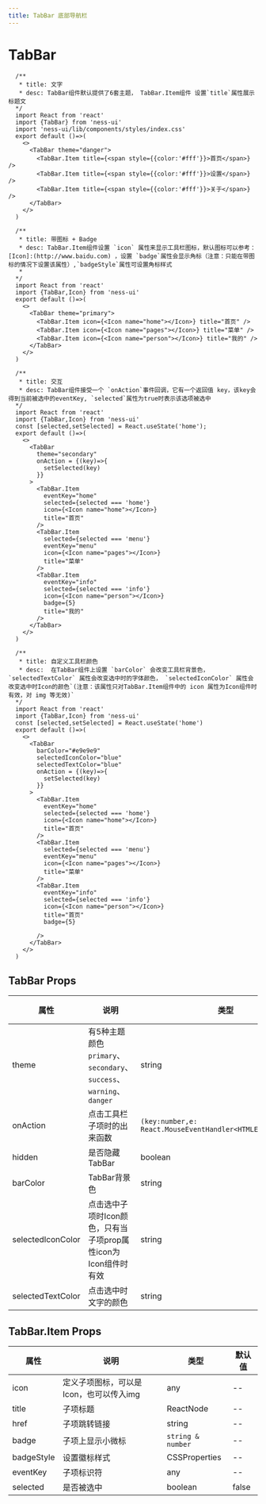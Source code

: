 ```yaml
---
title: TabBar 底部导航栏
---
```

# TabBar

```tsx
  /**
   * title: 文字 
   * desc: TabBar组件默认提供了6套主题， TabBar.Item组件 设置`title`属性展示 标题文
  */ 
  import React from 'react'
  import {TabBar} from 'ness-ui'
  import 'ness-ui/lib/components/styles/index.css'
  export default ()=>(
    <>
      <TabBar theme="danger">
        <TabBar.Item title={<span style={{color:'#fff'}}>首页</span>} />
        <TabBar.Item title={<span style={{color:'#fff'}}>设置</span>} />
        <TabBar.Item title={<span style={{color:'#fff'}}>关于</span>} />
      </TabBar>
    </>
  )
```

```tsx
  /**
   * title: 带图标 + Badge
   * desc: TabBar.Item组件设置 `icon` 属性来显示工具栏图标，默认图标可以参考： [Icon]:(http://www.baidu.com) ，设置 `badge`属性会显示角标（注意：只能在带图标的情况下设置该属性）,`badgeStyle`属性可设置角标样式
   * 
  */ 
  import React from 'react'
  import {TabBar,Icon} from 'ness-ui'
  export default ()=>(
    <>
      <TabBar theme="primary">
        <TabBar.Item icon={<Icon name="home"></Icon>} title="首页" />
        <TabBar.Item icon={<Icon name="pages"></Icon>} title="菜单" />
        <TabBar.Item icon={<Icon name="person"></Icon>} title="我的" />
      </TabBar>
    </>
  )
```
```tsx
  /**
   * title: 交互
   * desc: TabBar组件接受一个 `onAction`事件回调，它有一个返回值 key，该key会得到当前被选中的eventKey, `selected`属性为true时表示该选项被选中
  */ 
  import React from 'react'
  import {TabBar,Icon} from 'ness-ui'
  const [selected,setSelected] = React.useState('home');
  export default ()=>(
    <>
      <TabBar
        theme="secondary"
        onAction = {(key)=>{
          setSelected(key)
        }}
      >
        <TabBar.Item
          eventKey="home"
          selected={selected === 'home'}
          icon={<Icon name="home"></Icon>}
          title="首页"
        />
        <TabBar.Item
          selected={selected === 'menu'} 
          eventKey="menu"
          icon={<Icon name="pages"></Icon>}
          title="菜单"
        />
        <TabBar.Item
          eventKey="info"
          selected={selected === 'info'} 
          icon={<Icon name="person"></Icon>}
          badge={5}
          title="我的"
        />
      </TabBar>
    </>
  )
```

```tsx
  /**
   * title: 自定义工具栏颜色
   * desc:  在TabBar组件上设置 `barColor` 会改变工具栏背景色，`selectedTextColor` 属性会改变选中时的字体颜色， `selectedIconColor` 属性会改变选中时Icon的颜色`(注意：该属性只对TabBar.Item组件中的 icon 属性为Icon组件时有效，对 img 等无效)`
  */ 
  import React from 'react'
  import {TabBar,Icon} from 'ness-ui'
  const [selected,setSelected] = React.useState('home')
  export default ()=>(
    <>
      <TabBar
        barColor="#e9e9e9"
        selectedIconColor="blue"
        selectedTextColor="blue"  
        onAction = {(key)=>{
          setSelected(key)
        }}
      >
        <TabBar.Item
          eventKey="home"
          selected={selected === 'home'}
          icon={<Icon name="home"></Icon>}
          title="首页"
        />
        <TabBar.Item
          selected={selected === 'menu'} 
          eventKey="menu"
          icon={<Icon name="pages"></Icon>}
          title="菜单"
        />
        <TabBar.Item
          eventKey="info"
          selected={selected === 'info'}
          icon={<Icon name="person"></Icon>}
          title="首页"
          badge={5}
         
        />
      </TabBar>
    </>
  )
```

## TabBar Props

属性 | 说明 | 类型 | 默认值
----|-----|------|------
| theme        | 有5种主题颜色 `primary`、`secondary`、`success`、`warning`、`danger`   | string | -- | 
| onAction | 点击工具栏子项时的出来函数 | `(key:number,e: React.MouseEventHandler<HTMLElement>):void`   | -- | 
| hidden | 是否隐藏TabBar | boolean   | false |
| barColor      |   TabBar背景色   | string |  --  |
| selectedIconColor      |   点击选中子项时Icon颜色，只有当子项prop属性icon为Icon组件时有效  | string |  --  |
| selectedTextColor      |   点击选中时文字的颜色   | string |  --  |

## TabBar.Item Props

属性 | 说明 | 类型 | 默认值
----|-----|------|------
| icon        | 定义子项图标，可以是Icon，也可以传入img   | any | -- | 
| title | 子项标题 | ReactNode   | -- | 
| href | 子项跳转链接 | string   | -- |
| badge      |   子项上显示小微标   | `string & number` |  --  |
| badgeStyle      |  设置徽标样式  | CSSProperties |  --  |
| eventKey      |   子项标识符   | any |  --  |
| selected      |   是否被选中   | boolean |  false  |

